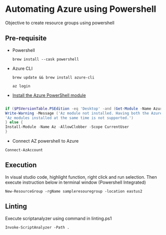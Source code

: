 # Automating Azure using Powershell

Objective to create resource groups using powershell

## Pre-requisite

- Powershell

  `brew install --cask powershell`

- Azure CLI

  `brew update && brew install azure-cli`

  `az login`

- [Install the Azure PowerShell module](https://docs.microsoft.com/en-us/powershell/azure/install-az-ps?view=azps-5.5.0#code-try-3)

```powershell

if ($PSVersionTable.PSEdition -eq 'Desktop' -and (Get-Module -Name AzureRM -ListAvailable)) {
Write-Warning -Message ('Az module not installed. Having both the AzureRM and ' +
'Az modules installed at the same time is not supported.')
} else {
Install-Module -Name Az -AllowClobber -Scope CurrentUser
}
```

- Connect AZ powershell to Azure

`Connect-AzAccount`

## Execution

In visual studio code, highlight function, right click and run selection.
Then execute instruction below in terminal window (Powershell Integrated)

`New-ResourceGroup -rgName sampleresouregroup -location eastus2`

## Linting

Execute scriptanalyzer using command in linting.ps1

`Invoke-ScriptAnalyzer -Path .`
